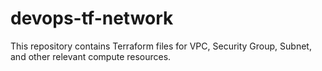 # devops-tf-network
This repository contains Terraform files for VPC, Security Group, Subnet, and other relevant compute resources.
